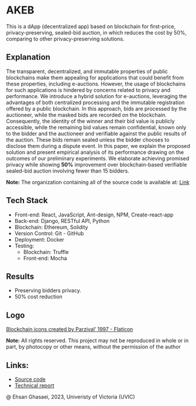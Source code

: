 # AKEB
This is a dApp (decentralized app) based on blockchain for first-price, privacy-preserving, sealed-bid auction, in which reduces the cost by 50%, comparing to other privacy-preserving solutions. 

## Explanation
The transparent, decentralized, and immutable properties of public blockchains make them  appealing for applications that could benefit from these properties, including e-auctions. However, the usage of blockchains for such applications is hindered by concerns related to privacy and performance. We introduce a hybrid solution for e-auctions, leveraging the advantages of both centralized processing and the immutable registration offered by a public blockchain. In this approach, bids are processed by the auctioneer, while the masked bids are recorded on the blockchain. Consequently, the identity of the winner and their bid value is publicly accessible, while the remaining bid values remain confidential, known only to the bidder and the auctioneer and verifiable against the public results of the auction. These bids remain sealed unless the bidder chooses to disclose them during a dispute event. In this paper, we explain the proposed solution and present empirical analysis of its performance drawing on the outcomes of our preliminary experiments. We elaborate achieving promised privacy while showing **50\%** improvement over blockchain-based verifiable sealed-bid auction involving fewer than 15 bidders.

**Note:** The organization containing all of the source code is available at: [Link](https://github.com/AKEB-asyemmtric-key-each-bidder)

## Tech Stack
- Front-end: React, JavaScript, Ant-design, NPM, Create-react-app
- Back-end: Django, RESTful API, Python
- Blockchain: Ethereum, Solidity
- Version Control: Git - GitHub
- Deployment: Docker
- Testing:
    - Blockchain: Truffle
    - Front-end: Mocha

 ## Results
 - Preserving bidders privacy.
 - 50% cost reduction

## Logo
[Blockchain icons created by Parzival’ 1997 - Flaticon](https://www.flaticon.com/free-icons/blockchain)

**Note:** All rights reserved. This project may not be reproduced in whole or in part, by photocopy or other means, without the permission of the author

## Links:
- [Source code](https://github.com/AKEB-asyemmtric-key-each-bidder)
- [Technical report](https://dspace.library.uvic.ca/handle/1828/14292)

@ Ehsan Ghasaei, 2023, Univeristy of Victoria (UVIC)


